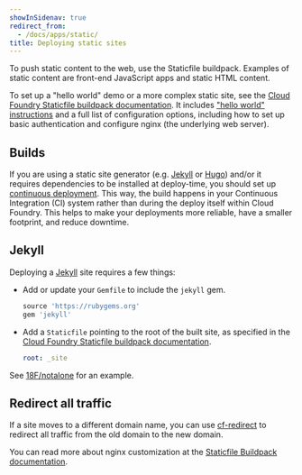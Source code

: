```yaml
---
showInSidenav: true
redirect_from:
  - /docs/apps/static/
title: Deploying static sites
---
```


To push static content to the web, use the Staticfile buildpack. Examples of static content are front-end JavaScript apps and static HTML content.

To set up a "hello world" demo or a more complex static site, see the [Cloud Foundry Staticfile buildpack documentation](https://docs.cloudfoundry.org/buildpacks/staticfile/index.html). It includes ["hello world" instructions](https://docs.cloudfoundry.org/buildpacks/staticfile/index.html#sample) and a full list of configuration options, including how to set up basic authentication and configure nginx (the underlying web server).

## Builds

If you are using a static site generator (e.g. [Jekyll](#jekyll) or [Hugo](http://gohugo.io/)) and/or it requires dependencies to be installed at deploy-time, you should set up [continuous deployment](/docs/management/continuous-deployment). This way, the build happens in your Continuous Integration (CI) system rather than during the deploy itself within Cloud Foundry. This helps to make your deployments more reliable, have a smaller footprint, and reduce downtime.

## Jekyll

Deploying a [Jekyll](http://jekyllrb.com/) site requires a few things:

- Add or update your `Gemfile` to include the `jekyll` gem.

  ```ruby
  source 'https://rubygems.org'
  gem 'jekyll'
  ```

- Add a `Staticfile` pointing to the root of the built site, as specified in the [Cloud Foundry Staticfile buildpack documentation](https://docs.cloudfoundry.org/buildpacks/staticfile/index.html#config-process).

  ```yaml
  root: _site
  ```

See [18F/notalone](https://github.com/18F/notalone) for an example.

## Redirect all traffic

If a site moves to a different domain name, you can use [cf-redirect](https://github.com/18F/cf-redirect) to redirect all traffic from the old domain to the new domain.

You can read more about nginx customization at the [Staticfile Buildpack documentation](http://docs.cloudfoundry.org/buildpacks/staticfile/).
